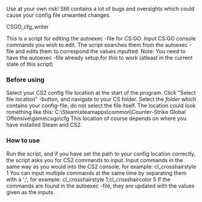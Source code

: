 Use at your own risk! Still contains a lot of bugs and oversights which could cause your config file unwanted changes.

CSGO_cfg_writer

This is a script for editing the autoexec -file for CS:GO. 
Input CS:GO console commands you wish to edit. The script searches them from the autoexec -file and edits them to correspond the values inputted. 
Note: You need to have the autoexec -file already setup for this to work (atleast in the current state of this script)

### Before using
Select your CS2 config file location at the start of the program. Click "Select file location" -button, and navigate to your CS folder. Select the *folder* which
contains your config-file, do not select the file itself. The location could look romething like this: C:\Steam\steamapps\common\Counter-Strike Global Offensive\game\csgo\cfg
This location of course depends on where you have installed Steam and CS2.

### How to use
Run the script, and if you have set the path to your config location correctly, the script asks you for CS2 commands to input.
Input commands in the same way as you would into the CS2 console, for example: cl_crosshairstyle 1
You can input multiple commands at the same time by separating them with a ';', for example: cl_crosshairstyle 1;cl_crosshaircolor 5
If the commands are found in the autoexec -file, they are updated with the values given as the inputs.

